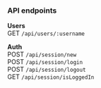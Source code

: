 ### API endpoints

**Users**
</br>
GET `/api/users/:username`

**Auth**
</br>
POST `/api/session/new`
</br>
POST `/api/session/login`
</br>
POST `/api/session/logout`
</br>
GET `/api/session/isLoggedIn`
